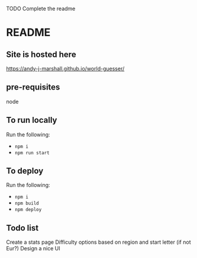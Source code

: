 TODO Complete the readme
# README

## Site is hosted here
https://andy-j-marshall.github.io/world-guesser/

## pre-requisites
node

## To run locally
Run the following:
* `npm i`
* `npm run start`

## To deploy
Run the following:
* `npm i`
* `npm build`
* `npm deploy`

## Todo list
Create a stats page
Difficulty options based on region and start letter (if not Eur?)
Design a nice UI
